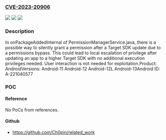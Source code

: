 ### [CVE-2023-20906](https://cve.mitre.org/cgi-bin/cvename.cgi?name=CVE-2023-20906)
![](https://img.shields.io/static/v1?label=Product&message=Android&color=blue)
![](https://img.shields.io/static/v1?label=Version&message=n%2Fa&color=blue)
![](https://img.shields.io/static/v1?label=Vulnerability&message=Elevation%20of%20privilege&color=brighgreen)

### Description

In onPackageAddedInternal of PermissionManagerService.java, there is a possible way to silently grant a permission after a Target SDK update due to a permissions bypass. This could lead to local escalation of privilege after updating an app to a higher Target SDK with no additional execution privileges needed. User interaction is not needed for exploitation.Product: AndroidVersions: Android-11 Android-12 Android-12L Android-13Android ID: A-221040577

### POC

#### Reference
No PoCs from references.

#### Github
- https://github.com/Ch0pin/related_work

